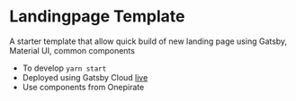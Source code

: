 # Landingpage Template
A starter template that allow quick build of new landing page using Gatsby, Material UI, common components

- To develop `yarn start`
- Deployed using Gatsby Cloud [live](https://landingpagebooking.gatsbyjs.io/)
- Use components from Onepirate
